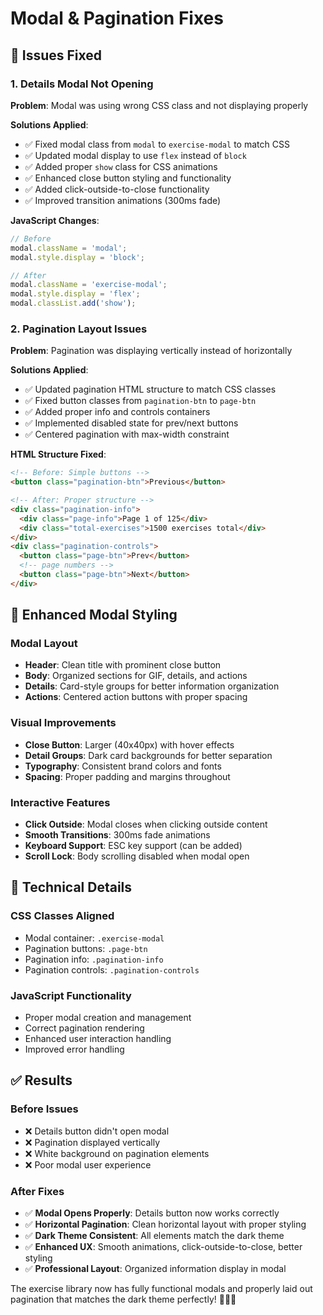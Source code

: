 # Modal & Pagination Fixes

## 🔧 **Issues Fixed**

### **1. Details Modal Not Opening**
**Problem**: Modal was using wrong CSS class and not displaying properly

**Solutions Applied**:
- ✅ Fixed modal class from `modal` to `exercise-modal` to match CSS
- ✅ Updated modal display to use `flex` instead of `block`
- ✅ Added proper `show` class for CSS animations
- ✅ Enhanced close button styling and functionality
- ✅ Added click-outside-to-close functionality
- ✅ Improved transition animations (300ms fade)

**JavaScript Changes**:
```javascript
// Before
modal.className = 'modal';
modal.style.display = 'block';

// After
modal.className = 'exercise-modal';
modal.style.display = 'flex';
modal.classList.add('show');
```

### **2. Pagination Layout Issues**
**Problem**: Pagination was displaying vertically instead of horizontally

**Solutions Applied**:
- ✅ Updated pagination HTML structure to match CSS classes
- ✅ Fixed button classes from `pagination-btn` to `page-btn`
- ✅ Added proper info and controls containers
- ✅ Implemented disabled state for prev/next buttons
- ✅ Centered pagination with max-width constraint

**HTML Structure Fixed**:
```html
<!-- Before: Simple buttons -->
<button class="pagination-btn">Previous</button>

<!-- After: Proper structure -->
<div class="pagination-info">
  <div class="page-info">Page 1 of 125</div>
  <div class="total-exercises">1500 exercises total</div>
</div>
<div class="pagination-controls">
  <button class="page-btn">Prev</button>
  <!-- page numbers -->
  <button class="page-btn">Next</button>
</div>
```

## 🎨 **Enhanced Modal Styling**

### **Modal Layout**
- **Header**: Clean title with prominent close button
- **Body**: Organized sections for GIF, details, and actions
- **Details**: Card-style groups for better information organization
- **Actions**: Centered action buttons with proper spacing

### **Visual Improvements**
- **Close Button**: Larger (40x40px) with hover effects
- **Detail Groups**: Dark card backgrounds for better separation
- **Typography**: Consistent brand colors and fonts
- **Spacing**: Proper padding and margins throughout

### **Interactive Features**
- **Click Outside**: Modal closes when clicking outside content
- **Smooth Transitions**: 300ms fade animations
- **Keyboard Support**: ESC key support (can be added)
- **Scroll Lock**: Body scrolling disabled when modal open

## 🔧 **Technical Details**

### **CSS Classes Aligned**
- Modal container: `.exercise-modal`
- Pagination buttons: `.page-btn`
- Pagination info: `.pagination-info`
- Pagination controls: `.pagination-controls`

### **JavaScript Functionality**
- Proper modal creation and management
- Correct pagination rendering
- Enhanced user interaction handling
- Improved error handling

## ✅ **Results**

### **Before Issues**
- ❌ Details button didn't open modal
- ❌ Pagination displayed vertically
- ❌ White background on pagination elements
- ❌ Poor modal user experience

### **After Fixes**
- ✅ **Modal Opens Properly**: Details button now works correctly
- ✅ **Horizontal Pagination**: Clean horizontal layout with proper styling
- ✅ **Dark Theme Consistent**: All elements match the dark theme
- ✅ **Enhanced UX**: Smooth animations, click-outside-to-close, better styling
- ✅ **Professional Layout**: Organized information display in modal

The exercise library now has fully functional modals and properly laid out pagination that matches the dark theme perfectly! 🏋️‍♂️✨
